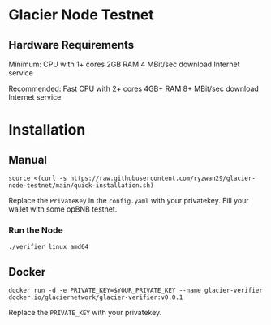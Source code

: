 # Glacier Node Testnet

## Hardware Requirements
Minimum:
CPU with 1+ cores
2GB RAM
4 MBit/sec download Internet service

Recommended:
Fast CPU with 2+ cores
4GB+ RAM
8+ MBit/sec download Internet service

# Installation

## Manual

```
source <(curl -s https://raw.githubusercontent.com/ryzwan29/glacier-node-testnet/main/quick-installation.sh)
```
Replace the ```PrivateKey``` in the ```config.yaml``` with your privatekey.
Fill your wallet with some opBNB testnet.
### Run the Node
```
./verifier_linux_amd64
```

## Docker

```
docker run -d -e PRIVATE_KEY=$YOUR_PRIVATE_KEY --name glacier-verifier docker.io/glaciernetwork/glacier-verifier:v0.0.1
```
Replace the ```PRIVATE_KEY``` with your privatekey.
